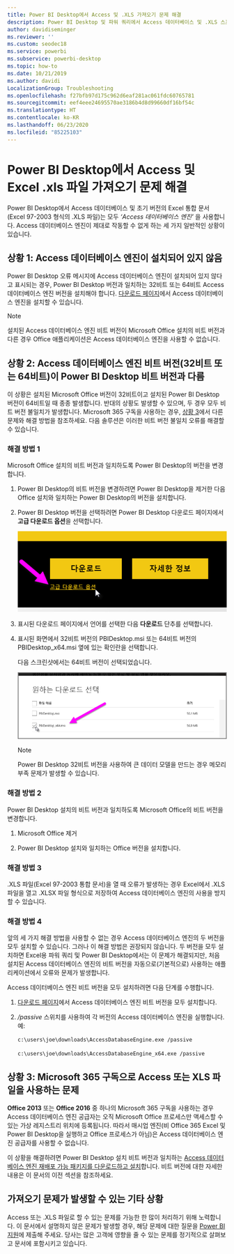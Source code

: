 ```yaml
---
title: Power BI Desktop에서 Access 및 .XLS 가져오기 문제 해결
description: Power BI Desktop 및 파워 쿼리에서 Access 데이터베이스 및 .XLS 스프레드시트 가져오기 문제 해결
author: davidiseminger
ms.reviewer: ''
ms.custom: seodec18
ms.service: powerbi
ms.subservice: powerbi-desktop
ms.topic: how-to
ms.date: 10/21/2019
ms.author: davidi
LocalizationGroup: Troubleshooting
ms.openlocfilehash: f27bfb97d175c962d6eaf281ac061fdc60765781
ms.sourcegitcommit: eef4eee24695570ae3186b4d8d99660df16bf54c
ms.translationtype: HT
ms.contentlocale: ko-KR
ms.lasthandoff: 06/23/2020
ms.locfileid: "85225103"
---
```

# <a name="troubleshoot-importing-access-and-excel-xls-files-in-power-bi-desktop"></a>Power BI Desktop에서 Access 및 Excel .xls 파일 가져오기 문제 해결

Power BI Desktop에서 Access 데이터베이스 및 초기 버전의 Excel 통합 문서(Excel 97-2003 형식의 .XLS 파일)는 모두 *‘Access 데이터베이스 엔진’* 을 사용합니다. Access 데이터베이스 엔진이 제대로 작동할 수 없게 하는 세 가지 일반적인 상황이 있습니다.

## <a name="situation-1-no-access-database-engine-is-installed"></a>상황 1: Access 데이터베이스 엔진이 설치되어 있지 않음

Power BI Desktop 오류 메시지에 Access 데이터베이스 엔진이 설치되어 있지 않다고 표시되는 경우, Power BI Desktop 버전과 일치하는 32비트 또는 64비트 Access 데이터베이스 엔진 버전을 설치해야 합니다. [다운로드 페이지](https://www.microsoft.com/download/details.aspx?id=13255)에서 Access 데이터베이스 엔진을 설치할 수 있습니다.

>[!NOTE]
>설치된 Access 데이터베이스 엔진 비트 버전이 Microsoft Office 설치의 비트 버전과 다른 경우 Office 애플리케이션은 Access 데이터베이스 엔진을 사용할 수 없습니다.

## <a name="situation-2-the-access-database-engine-bit-version-32-bit-or-64-bit-is-different-from-your-power-bi-desktop-bit-version"></a>상황 2: Access 데이터베이스 엔진 비트 버전(32비트 또는 64비트)이 Power BI Desktop 비트 버전과 다름

이 상황은 설치된 Microsoft Office 버전이 32비트이고 설치된 Power BI Desktop 버전이 64비트일 때 종종 발생합니다. 반대의 상황도 발생할 수 있으며, 두 경우 모두 비트 버전 불일치가 발생합니다. Microsoft 365 구독을 사용하는 경우, [상황 3](#situation-3-trouble-using-access-or-xls-files-with-a-microsoft-365-subscription)에서 다른 문제와 해결 방법을 참조하세요. 다음 솔루션은 이러한 비트 버전 불일치 오류를 해결할 수 있습니다.

### <a name="solution-1"></a>해결 방법 1

Microsoft Office 설치의 비트 버전과 일치하도록 Power BI Desktop의 버전을 변경합니다. 

1. Power BI Desktop의 비트 버전을 변경하려면 Power BI Desktop을 제거한 다음 Office 설치와 일치하는 Power BI Desktop의 버전을 설치합니다. 

1. Power BI Desktop 버전을 선택하려면 Power BI Desktop 다운로드 페이지에서 **고급 다운로드 옵션**을 선택합니다.
   
   ![Power BI Desktop 다운로드 페이지의 고급 다운로드 옵션](media/desktop-access-database-errors/desktop-access-errors-1.png)
   
1. 표시된 다운로드 페이지에서 언어를 선택한 다음 **다운로드** 단추를 선택합니다. 
 
1. 표시된 화면에서 32비트 버전의 PBIDesktop.msi 또는 64비트 버전의 PBIDesktop_x64.msi 옆에 있는 확인란을 선택합니다. 

   다음 스크린샷에서는 64비트 버전이 선택되었습니다.
   
   ![Power BI Desktop 다운로드 유형 선택](media/desktop-access-database-errors/desktop-access-errors-2.png)
   
   >[!NOTE]
   >Power BI Desktop 32비트 버전을 사용하여 큰 데이터 모델을 만드는 경우 메모리 부족 문제가 발생할 수 있습니다.

### <a name="solution-2"></a>해결 방법 2

Power BI Desktop 설치의 비트 버전과 일치하도록 Microsoft Office의 비트 버전을 변경합니다.

1. Microsoft Office 제거

2. Power BI Desktop 설치와 일치하는 Office 버전을 설치합니다.

### <a name="solution-3"></a>해결 방법 3

.XLS 파일(Excel 97-2003 통합 문서)을 열 때 오류가 발생하는 경우 Excel에서 .XLS 파일을 열고 .XLSX 파일 형식으로 저장하여 Access 데이터베이스 엔진의 사용을 방지할 수 있습니다.

### <a name="solution-4"></a>해결 방법 4

앞의 세 가지 해결 방법을 사용할 수 없는 경우 Access 데이터베이스 엔진의 두 버전을 모두 설치할 수 있습니다. 그러나 이 해결 방법은 권장되지 않습니다. 두 버전을 모두 설치하면 Excel용 파워 쿼리 및 Power BI Desktop에서는 이 문제가 해결되지만, 처음 설치된 Access 데이터베이스 엔진의 비트 버전을 자동으로(기본적으로) 사용하는 애플리케이션에서 오류와 문제가 발생합니다. 

Access 데이터베이스 엔진 비트 버전을 모두 설치하려면 다음 단계를 수행합니다.

1. [다운로드 페이지](https://www.microsoft.com/download/details.aspx?id=13255)에서 Access 데이터베이스 엔진 비트 버전을 모두 설치합니다. 

1. */passive* 스위치를 사용하여 각 버전의 Access 데이터베이스 엔진을 실행합니다. 예:
   
       c:\users\joe\downloads\AccessDatabaseEngine.exe /passive
   
       c:\users\joe\downloads\AccessDatabaseEngine_x64.exe /passive

## <a name="situation-3-trouble-using-access-or-xls-files-with-a-microsoft-365-subscription"></a>상황 3: Microsoft 365 구독으로 Access 또는 XLS 파일을 사용하는 문제

**Office 2013** 또는 **Office 2016** 중 하나의 Microsoft 365 구독을 사용하는 경우 Access 데이터베이스 엔진 공급자는 오직 Microsoft Office 프로세스만 액세스할 수 있는 가상 레지스트리 위치에 등록됩니다. 따라서 매시업 엔진(비 Office 365 Excel 및 Power BI Desktop을 실행하고 Office 프로세스가 아님)은 Access 데이터베이스 엔진 공급자를 사용할 수 없습니다.

이 상황을 해결하려면 Power BI Desktop 설치 비트 버전과 일치하는 [Access 데이터베이스 엔진 재배포 가능 패키지를 다운로드하고 설치](https://www.microsoft.com/download/details.aspx?id=13255)합니다. 비트 버전에 대한 자세한 내용은 이 문서의 이전 섹션을 참조하세요.

## <a name="other-situations-that-can-cause-import-issues"></a>가져오기 문제가 발생할 수 있는 기타 상황

Access 또는 .XLS 파일로 할 수 있는 문제를 가능한 한 많이 처리하기 위해 노력합니다. 이 문서에서 설명하지 않은 문제가 발생할 경우, 해당 문제에 대한 질문을 [Power BI 지원](https://powerbi.microsoft.com/support/)에 제출해 주세요. 당사는 많은 고객에 영향을 줄 수 있는 문제를 정기적으로 살펴보고 문서에 포함시키고 있습니다.

